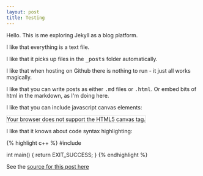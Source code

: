 ```yaml
---
layout: post
title: Testing
---
```


Hello. This is me exploring Jekyll as a blog platform.

I like that everything is a text file.

I like that it picks up files in the <tt>_posts</tt> folder automatically.

I like that when hosting on Github there is nothing to run - it just all works magically.

I like that you can write posts as either <tt>.md</tt> files or <tt>.html</tt>. Or embed bits of html in the markdown, as I'm doing here.

I like that you can include javascript canvas elements:

<canvas id="myCanvas" width="200" height="100" style="border:1px solid #d3d3d3;">
Your browser does not support the HTML5 canvas tag.</canvas>

<script>
var c = document.getElementById("myCanvas");
var ctx = c.getContext("2d");
ctx.beginPath();
ctx.arc(95,50,40,0,2*Math.PI);
ctx.stroke();
</script>
  
I like that it knows about code syntax highlighting:

{% highlight c++ %}
#include <cstdlib>

int main()
{
    return EXIT_SUCCESS;
}
{% endhighlight %}

See the [source for this post here](https://raw.githubusercontent.com/timhutton/timhutton.github.io/master/_posts/2017-04-14-test.md)
